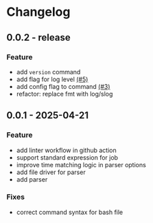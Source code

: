 # Changelog

## 0.0.2 - release

### Feature
 - add `version` command
 - add flag for log level [(#5)](https://github.com/AmolKumarGupta/crona/issues/5)
 - add config flag to command [(#3)](https://github.com/AmolKumarGupta/crona/issues/3)
 - refactor: replace fmt with log/slog



## 0.0.1 - 2025-04-21

### Feature
 - add linter workflow in github action
 - support standard expression for job
 - improve time matching logic in parser options
 - add file driver for parser
 - add parser

### Fixes
 - correct command syntax for bash file